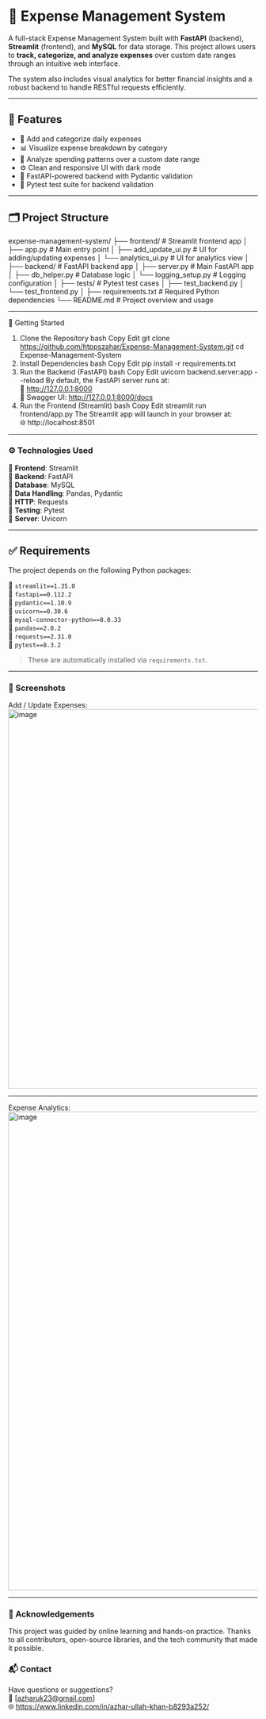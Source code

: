 # 💸 Expense Management System

A full-stack Expense Management System built with **FastAPI** (backend), **Streamlit** (frontend), and **MySQL** for data storage. This project allows users to **track, categorize, and analyze expenses** over custom date ranges through an intuitive web interface.

The system also includes visual analytics for better financial insights and a robust backend to handle RESTful requests efficiently.

---

## 🧭 Features

- 📅 Add and categorize daily expenses
- 📊 Visualize expense breakdown by category
- 🔎 Analyze spending patterns over a custom date range
- ⚙️ Clean and responsive UI with dark mode
- 🚀 FastAPI-powered backend with Pydantic validation
- 🧪 Pytest test suite for backend validation

---
## 🗂️ Project Structure
expense-management-system/
├── frontend/                   # Streamlit frontend app
│   ├── app.py                 # Main entry point
│   ├── add_update_ui.py       # UI for adding/updating expenses
│   └── analytics_ui.py        # UI for analytics view
│
├── backend/                    # FastAPI backend app
│   ├── server.py              # Main FastAPI app
│   ├── db_helper.py           # Database logic
│   └── logging_setup.py       # Logging configuration
│
├── tests/                      # Pytest test cases
│   ├── test_backend.py
│   └── test_frontend.py
│
├── requirements.txt            # Required Python dependencies
└── README.md                   # Project overview and usage

---

🚀 Getting Started
1. Clone the Repository
bash
Copy
Edit
git clone https://github.com/htppszahar/Expense-Management-System.git
cd Expense-Management-System
2. Install Dependencies
bash
Copy
Edit
pip install -r requirements.txt
3. Run the Backend (FastAPI)
bash
Copy
Edit
uvicorn backend.server:app --reload
By default, the FastAPI server runs at: <br>
🔗 http://127.0.0.1:8000 <br>
📘 Swagger UI: http://127.0.0.1:8000/docs <br>
4. Run the Frontend (Streamlit)
bash
Copy
Edit
streamlit run frontend/app.py
The Streamlit app will launch in your browser at: <br>
🌐 http://localhost:8501
---
### ⚙️ Technologies Used

🔸 **Frontend**: Streamlit  
🔸 **Backend**: FastAPI  
🔸 **Database**: MySQL  
🔸 **Data Handling**: Pandas, Pydantic  
🔸 **HTTP**: Requests  
🔸 **Testing**: Pytest  
🔸 **Server**: Uvicorn

---
## ✅ Requirements

The project depends on the following Python packages:

🔹 `streamlit==1.35.0`  
🔹 `fastapi==0.112.2`  
🔹 `pydantic==1.10.9`  
🔹 `uvicorn==0.30.6`  
🔹 `mysql-connector-python==8.0.33`  
🔹 `pandas==2.0.2`  
🔹 `requests==2.31.0`  
🔹 `pytest==8.3.2`  

> These are automatically installed via `requirements.txt`.

---

### 📸 Screenshots

Add / Update Expenses:
<img width="881" height="766" alt="image" src="https://github.com/user-attachments/assets/9ee663db-7bc1-4c77-93e3-543c59728717" />

---

Expense Analytics:
<img width="832" height="965" alt="image" src="https://github.com/user-attachments/assets/3071d8b2-06e3-41aa-8842-1928b02a1d73" />

---

### 🤝 Acknowledgements <br>
This project was guided by online learning and hands-on practice. Thanks to all contributors, open-source libraries, and the tech community that made it possible.

### 📬 Contact
Have questions or suggestions?<br>
📧 [azharuk23@gmail.com]<br>
🌐 https://www.linkedin.com/in/azhar-ullah-khan-b8293a252/
